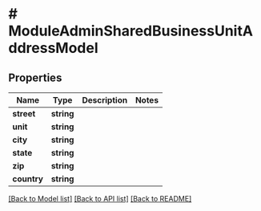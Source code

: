 # # ModuleAdminSharedBusinessUnitAddressModel

## Properties

Name | Type | Description | Notes
------------ | ------------- | ------------- | -------------
**street** | **string** |  |
**unit** | **string** |  |
**city** | **string** |  |
**state** | **string** |  |
**zip** | **string** |  |
**country** | **string** |  |

[[Back to Model list]](../../README.md#models) [[Back to API list]](../../README.md#endpoints) [[Back to README]](../../README.md)
